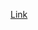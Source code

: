 [Link](https://www.amazon.co.jp/-/en/Python-Crash-Course-Hands-Project-Based/dp/1718502702/ref=pd_lpo_d_sccl_1/355-6195773-4736419?pd_rd_w=JjS5J&content-id=amzn1.sym.855d8f70-df76-4181-80b0-56e48ae3bb9b&pf_rd_p=855d8f70-df76-4181-80b0-56e48ae3bb9b&pf_rd_r=GDTPGQKV645FJCF2V1W0&pd_rd_wg=T4Ude&pd_rd_r=84b51ac4-ac4f-4a3f-a041-3e89583e02d4&pd_rd_i=1718502702&psc=1)
